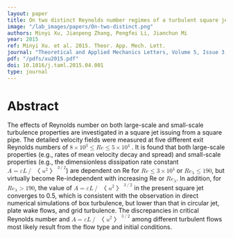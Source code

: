 ```yaml
---
layout: paper
title: On two distinct Reynolds number regimes of a turbulent square jet
image: "/lab_images/papers/On-two-distinct.png"
authors: Minyi Xu, Jianpeng Zhang, Pengfei Li, Jianchun Mi
year: 2015
ref: Minyi Xu. et al. 2015. Theor. App. Mech. Lett.
journal: "Theoretical and Applied Mechanics Letters, Volume 5, Issue 3, Pages 117-120, ISSN 2095-0349"
pdf: "/pdfs/xu2015.pdf"
doi: 10.1016/j.taml.2015.04.001
type: journal
---
```


# Abstract

The effects of Reynolds number on both large-scale and small-scale turbulence properties are investigated in a square jet issuing from a square pipe. The detailed velocity fields were measured at five different exit Reynolds numbers of 
<math xmlns="http://www.w3.org/1998/Math/MathML">
  <mn is="true">8</mn>
  <mo is="true">&#xD7;</mo>
  <msup is="true">
    <mrow is="true">
      <mn is="true">10</mn>
    </mrow>
    <mrow is="true">
      <mn is="true">3</mn>
    </mrow>
  </msup>
  <mo is="true">&#x2264;</mo>
  <mi is="true">R</mi>
  <mi is="true">e</mi>
  <mo is="true">&#x2264;</mo>
  <mn is="true">5</mn>
  <mo is="true">&#xD7;</mo>
  <msup is="true">
    <mrow is="true">
      <mn is="true">10</mn>
    </mrow>
    <mrow is="true">
      <mn is="true">4</mn>
    </mrow>
  </msup>
</math>
. It is found that both large-scale properties (e.g., rates of mean velocity decay and spread) and small-scale properties (e.g., the dimensionless dissipation rate constant <math xmlns="http://www.w3.org/1998/Math/MathML">
  <mi is="true">A</mi>
  <mo is="true">=</mo>
  <mi is="true">&#x3B5;</mi>
  <mi is="true">L</mi>
  <mo is="true">/</mo>
  <msup is="true">
    <mrow is="true">
      <mrow is="true">
        <mo is="true">&#x3008;</mo>
        <msup is="true">
          <mrow is="true">
            <mi is="true">u</mi>
          </mrow>
          <mrow is="true">
            <mn is="true">2</mn>
          </mrow>
        </msup>
        <mo is="true">&#x3009;</mo>
      </mrow>
    </mrow>
    <mrow is="true">
      <mn is="true">3</mn>
      <mo is="true">/</mo>
      <mn is="true">2</mn>
    </mrow>
  </msup>
</math>) are dependent on Re for <math xmlns="http://www.w3.org/1998/Math/MathML">
  <mi is="true">R</mi>
  <mi is="true">e</mi>
  <mo is="true">&#x2264;</mo>
  <mn is="true">3</mn>
  <mo is="true">&#xD7;</mo>
  <msup is="true">
    <mrow is="true">
      <mn is="true">10</mn>
    </mrow>
    <mrow is="true">
      <mn is="true">4</mn>
    </mrow>
  </msup>
</math> or <math xmlns="http://www.w3.org/1998/Math/MathML">
  <msub is="true">
    <mrow is="true">
      <mi is="true">R</mi>
      <mi is="true">e</mi>
    </mrow>
    <mrow is="true">
      <mi is="true">&#x3BB;</mi>
    </mrow>
  </msub>
  <mo is="true">&#x2264;</mo>
  <mn is="true">190</mn>
</math>, but virtually become Re-independent with increasing Re or <math xmlns="http://www.w3.org/1998/Math/MathML">
  <msub is="true">
    <mrow is="true">
      <mi is="true">R</mi>
      <mi is="true">e</mi>
    </mrow>
    <mrow is="true">
      <mi is="true">&#x3BB;</mi>
    </mrow>
  </msub>
</math>. In addition, for <math xmlns="http://www.w3.org/1998/Math/MathML">
  <msub is="true">
    <mrow is="true">
      <mi is="true">R</mi>
      <mi is="true">e</mi>
    </mrow>
    <mrow is="true">
      <mi is="true">&#x3BB;</mi>
    </mrow>
  </msub>
  <mo is="true">&gt;</mo>
  <mn is="true">190</mn>
</math>, the value of <math xmlns="http://www.w3.org/1998/Math/MathML">
  <mi is="true">A</mi>
  <mo is="true">=</mo>
  <mi is="true">&#x3B5;</mi>
  <mi is="true">L</mi>
  <mo is="true">/</mo>
  <msup is="true">
    <mrow is="true">
      <mrow is="true">
        <mo is="true">&#x3008;</mo>
        <msup is="true">
          <mrow is="true">
            <mi is="true">u</mi>
          </mrow>
          <mrow is="true">
            <mn is="true">2</mn>
          </mrow>
        </msup>
        <mo is="true">&#x3009;</mo>
      </mrow>
    </mrow>
    <mrow is="true">
      <mn is="true">3</mn>
      <mo is="true">/</mo>
      <mn is="true">2</mn>
    </mrow>
  </msup>
</math> in the present square jet converges to 0.5, which is consistent with the observation in direct numerical simulations of box turbulence, but lower than that in circular jet, plate wake flows, and grid turbulence. The discrepancies in critical Reynolds number and <math xmlns="http://www.w3.org/1998/Math/MathML">
  <mi is="true">A</mi>
  <mo is="true">=</mo>
  <mi is="true">&#x3B5;</mi>
  <mi is="true">L</mi>
  <mo is="true">/</mo>
  <msup is="true">
    <mrow is="true">
      <mrow is="true">
        <mo is="true">&#x3008;</mo>
        <msup is="true">
          <mrow is="true">
            <mi is="true">u</mi>
          </mrow>
          <mrow is="true">
            <mn is="true">2</mn>
          </mrow>
        </msup>
        <mo is="true">&#x3009;</mo>
      </mrow>
    </mrow>
    <mrow is="true">
      <mn is="true">3</mn>
      <mo is="true">/</mo>
      <mn is="true">2</mn>
    </mrow>
  </msup>
</math> among different turbulent flows most likely result from the flow type and initial conditions.
